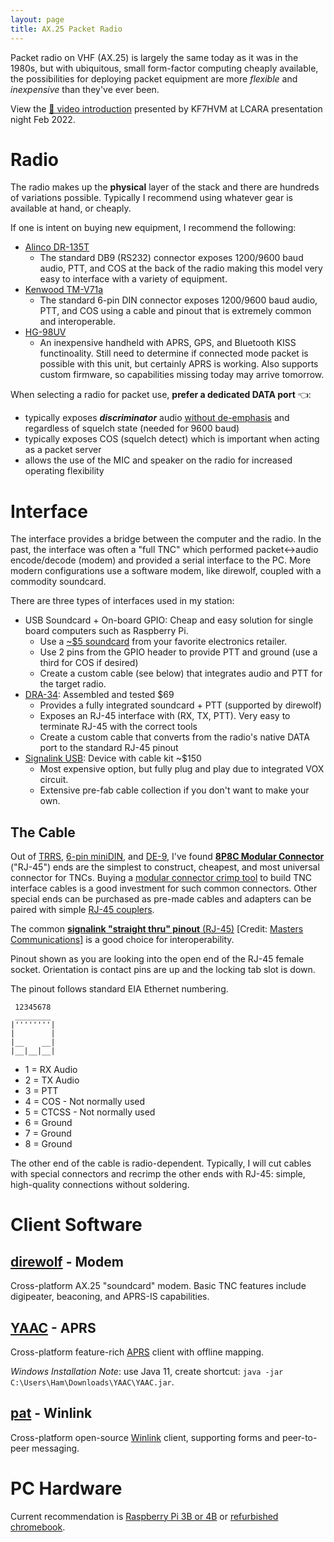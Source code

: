```yaml
---
layout: page
title: AX.25 Packet Radio
---
```


Packet radio on VHF (AX.25) is largely the same today as it was in the 1980s,
but with ubiquitous, small form-factor computing cheaply available, the
possibilities for deploying packet equipment are more _flexible_ and _inexpensive_
than they've ever been.

View the [📼 video introduction](https://www.youtube.com/watch?v=AonilN0h2xA) presented by
KF7HVM at LCARA presentation night Feb 2022.

# Radio

The radio makes up the **physical** layer of the stack and there are hundreds
of variations possible. Typically I recommend using whatever gear is available
at hand, or cheaply.

If one is intent on buying new equipment, I recommend the following:

  * [Alinco DR-135T](http://www.alinco.com/Products/ham/mbl/DR-135/)
    * The standard DB9 (RS232) connector exposes 1200/9600 baud audio, PTT, and COS at the back of the radio
      making this model very easy to interface with a variety of equipment.
  * [Kenwood TM-V71a](https://www.kenwood.com/usa/com/amateur/tm-v71a/)
    * The standard 6-pin DIN connector exposes 1200/9600 baud audio, PTT, and COS using a cable and pinout
      that is extremely common and interoperable.
  * [HG-98UV](https://www.venus-itech.com/product/hg-uv98-handheld-with-aprs/)
    * An inexpensive handheld with APRS, GPS, and Bluetooth KISS functinoality.
      Still need to determine if connected mode packet is possible with this
      unit, but certainly APRS is working. Also supports custom firmware, so
      capabilities missing today may arrive tomorrow.

When selecting a radio for packet use, **prefer a dedicated DATA port** 👈:
  * typically exposes **_discriminator_** audio [without
    de-emphasis](http://www.repeater-builder.com/tech-info/flat-audio.html) and
    regardless of squelch state (needed for 9600 baud)
  * typically exposes COS (squelch detect) which is important when acting as a
    packet server
  * allows the use of the MIC and speaker on the radio for increased operating
    flexibility

# Interface

The interface provides a bridge between the computer and the radio. In the
past, the interface was often a "full TNC" which performed packet↔audio
encode/decode (modem) and provided a serial interface to the PC. More modern
configurations use a software modem, like direwolf, coupled with a commodity
soundcard.

There are three types of interfaces used in my station:

  * USB Soundcard + On-board GPIO: Cheap and easy solution for single board computers such as Raspberry Pi.
    * Use a [~$5
      soundcard](https://www.newegg.com/p/23H-00AN-00008?Description=sound%20card%20usb&cm_re=sound_card%20usb-_-9SIAGFY94V1246-_-Product)
      from your favorite electronics retailer.
    * Use 2 pins from the GPIO header to provide PTT and ground (use a third for COS if desired)
    * Create a custom cable (see below) that integrates audio and PTT for the target radio.
  * [DRA-34](http://masterscommunications.com/products/radio-adapter/dra/dra34.html): Assembled and tested $69
    * Provides a fully integrated soundcard + PTT (supported by direwolf)
    * Exposes an RJ-45 interface with (RX, TX, PTT). Very easy to terminate RJ-45 with the correct tools
    * Create a custom cable that converts from the radio's native DATA port to the standard RJ-45 pinout
  * [Signalink USB](https://www.tigertronics.com/slusbmain.htm): Device with cable kit ~$150
    * Most expensive option, but fully plug and play due to integrated VOX circuit.
    * Extensive pre-fab cable collection if you don't want to make your own.

## The Cable

Out of
[TRRS](https://en.wikipedia.org/wiki/File:TRRS_3.5mm_-_2_length_variants.jpg),
[6-pin miniDIN](https://commons.wikimedia.org/wiki/File:MiniDIN-6_Connector_Pinout.svg),
and [DE-9](https://commons.wikimedia.org/wiki/File:9_pin_d-sub_connector_male_closeup.jpg),
I've found [**8P8C Modular Connector**](https://en.wikipedia.org/wiki/Modular_connector#8P8C)
("RJ-45") ends are the simplest to construct, cheapest, and most universal
connector for TNCs. Buying a [modular connector crimp
tool](https://en.wikipedia.org/wiki/Modular_connector#Termination) to build TNC
interface cables is a good investment for such common connectors. Other special
ends can be purchased as pre-made cables and adapters can be paired with simple
[RJ-45 couplers](https://www.newegg.com/p/36M-01FW-00001?Description=rj45%20coupler&cm_re=rj45_coupler-_-36M-01FW-00001-_-Product).

The common [**signalink "straight thru" pinout**
(RJ-45)](http://masterscommunications.com/products/radio-adapter/dra/txt/dra34-RJ45-pinout.txt)
[Credit: [Masters Communications](http://masterscommunications.com)]
is a good choice for interoperability.

Pinout shown as you are looking into the open end of the RJ-45 female socket.
Orientation is contact pins are up and the locking tab slot is down.

The pinout follows standard EIA Ethernet numbering.

```
 12345678
 ________
|''''''''|
|        |
|__    __|
|__|__|__|
```

  * 1 = RX Audio
  * 2 = TX Audio
  * 3 = PTT
  * 4 = COS - Not normally used
  * 5 = CTCSS - Not normally used
  * 6 = Ground
  * 7 = Ground
  * 8 = Ground

The other end of the cable is radio-dependent. Typically, I will cut cables with
special connectors and recrimp the other ends with RJ-45: simple, high-quality
connections without soldering.

# Client Software

## [direwolf](https://github.com/wb2osz/direwolf#dire-wolf) - Modem

Cross-platform AX.25 "soundcard" modem. Basic TNC features include digipeater,
beaconing, and APRS-IS capabilities.

## [YAAC](https://www.ka2ddo.org/ka2ddo/YAAC.html) - APRS

Cross-platform feature-rich [APRS](http://www.aprs.org/) client with offline
mapping.

_Windows Installation Note_: use Java 11, create shortcut: `java -jar C:\Users\Ham\Downloads\YAAC\YAAC.jar`.

## [pat](https://getpat.io/) - Winlink

Cross-platform open-source [Winlink](https://www.winlink.org/) client,
supporting forms and peer-to-peer messaging.

# PC Hardware

Current recommendation is [Raspberry Pi 3B or 4B](https://www.raspberrypi.org/) or
[refurbished chromebook](/2022/04/15/chromebook-for-amateur-radio/).

